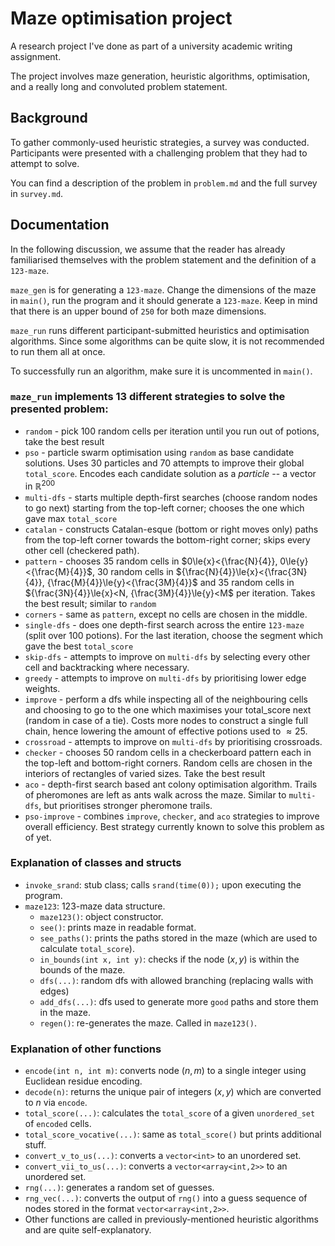 # Maze optimisation project

A research project I've done as part of a university academic writing assignment.

The project involves maze generation, heuristic algorithms, optimisation, and a really long and convoluted problem statement. 

## Background

To gather commonly-used heuristic strategies, a survey was conducted. Participants were presented with a challenging problem that they had to attempt to solve.

You can find a description of the problem in `problem.md` and the full survey in `survey.md`.

## Documentation

In the following discussion, we assume that the reader has already familiarised themselves with the problem statement and the definition of a `123-maze`.

`maze_gen` is for generating a `123-maze`. Change the dimensions of the maze in `main()`, run the program and it should generate a `123-maze`. Keep in mind that there is an upper bound of `250` for both maze dimensions.

`maze_run` runs different participant-submitted heuristics and optimisation algorithms. 
Since some algorithms can be quite slow, it is not recommended to run them all at once. 

To successfully run an algorithm, make sure it is uncommented in `main()`.

### `maze_run` implements $13$ different strategies to solve the presented problem:

- `random` - pick $100$ random cells per iteration until you run out of potions, take the best result
- `pso` - particle swarm optimisation using `random` as base candidate solutions. Uses $30$ particles and $70$ attempts to improve their global `total_score`. Encodes each candidate solution as a *particle* -- a vector in $\mathbb{R}^{200}$
- `multi-dfs` - starts multiple depth-first searches (choose random nodes to go next) starting from the top-left corner; chooses the one which gave max `total_score`
- `catalan` - constructs Catalan-esque (bottom or right moves only) paths from the top-left corner towards the bottom-right corner; skips every other cell (checkered path).
- `pattern` - chooses $35$ random cells in $0\le{x}<{\frac{N}{4}}, 0\le{y}<{\frac{M}{4}}$, $30$ random cells in ${\frac{N}{4}}\le{x}<{\frac{3N}{4}}, {\frac{M}{4}}\le{y}<{\frac{3M}{4}}$ and $35$ random cells in ${\frac{3N}{4}}\le{x}<N, {\frac{3M}{4}}\le{y}<M$ per iteration. Takes the best result; similar to `random`
- `corners` - same as `pattern`, except no cells are chosen in the middle.
- `single-dfs` - does one depth-first search across the entire `123-maze` (split over $100$ potions). For the last iteration, choose the segment which gave the best `total_score`
- `skip-dfs` - attempts to improve on `multi-dfs` by selecting every other cell and backtracking where necessary.
- `greedy` - attempts to improve on `multi-dfs` by prioritising lower edge weights.
- `improve` - perform a dfs while inspecting all of the neighbouring cells and choosing to go to the one which maximises your total_score next (random in case of a tie). Costs more nodes to construct a single full chain, hence lowering the amount of effective potions used to $\approx25$.
- `crossroad` - attempts to improve on `multi-dfs` by prioritising crossroads.
- `checker` - chooses $50$ random cells in a checkerboard pattern each in the top-left and bottom-right corners. Random cells are chosen in the interiors of rectangles of varied sizes. Take the best result
- `aco` - depth-first search based ant colony optimisation algorithm. Trails of pheromones are left as ants walk across the maze. Similar to `multi-dfs`, but prioritises stronger pheromone trails.
- `pso-improve` - combines `improve`, `checker`, and `aco` strategies to improve overall efficiency. Best strategy currently known to solve this problem as of yet.

### Explanation of classes and structs

- `invoke_srand`: stub class; calls `srand(time(0));` upon executing the program.
- `maze123`: 123-maze data structure.
    - `maze123()`: object constructor.
    - `see()`: prints maze in readable format.
    - `see_paths()`: prints the paths stored in the maze (which are used to calculate `total_score`).
    - `in_bounds(int x, int y)`: checks if the node $(x,y)$ is within the bounds of the maze.
    - `dfs(...)`: random dfs with allowed branching (replacing walls with edges)
    - `add_dfs(...)`: dfs used to generate more `good` paths and store them in the maze.
    - `regen()`: re-generates the maze. Called in `maze123()`.

### Explanation of other functions
- `encode(int n, int m)`: converts node $(n,m)$ to a single integer using Euclidean residue encoding.
- `decode(n)`: returns the unique pair of integers $(x,y)$ which are converted to $n$ via `encode`.
- `total_score(...)`: calculates the `total_score` of a given `unordered_set` of `encoded` cells.
- `total_score_vocative(...)`: same as `total_score()` but prints additional stuff.
- `convert_v_to_us(...)`: converts a `vector<int>` to an unordered set.
- `convert_vii_to_us(...)`: converts a `vector<array<int,2>>` to an unordered set.
- `rng(...)`: generates a random set of guesses.
- `rng_vec(...)`: converts the output of `rng()` into a guess sequence of nodes stored in the format `vector<array<int,2>>`.
- Other functions are called in previously-mentioned heuristic algorithms and are quite self-explanatory.
